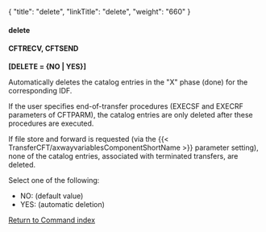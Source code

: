 {
    "title": "delete",
    "linkTitle": "delete",
    "weight": "660"
}<span id="Delete"></span>

#### delete

#### CFTRECV, CFTSEND

**[DELETE = {<span class="underline">NO</span> &#124; YES}]**

Automatically deletes the catalog entries in the "X" phase
(done) for the corresponding IDF.

If the user specifies end-of-transfer procedures (EXECSF and EXECRF
parameters of CFTPARM), the catalog entries are only deleted after these
procedures are executed.

If file store and forward is requested (via the {{< TransferCFT/axwayvariablesComponentShortName  >}} parameter
setting), none of the catalog entries, associated with terminated transfers,
are deleted.

Select one of the following:

- NO:
    (default value)
- YES:
    (automatic deletion)

[Return to Command index](../../)
